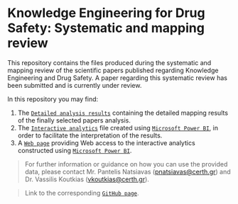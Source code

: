 # Knowledge Engineering for Drug Safety: Systematic and mapping review
This repository contains the files produced during the systematic and mapping review of the scientific papers published regarding Knowledge Engineering and Drug Safety. A paper regarding this systematic review has been submitted and is currently under review.

In this repository you may find:
1. The [`Detailed analysis results`](Detailed_analysis_results.xlsx) containing the detailed mapping results of the finally selected papers analysis.
2. The [`Interactive analytics`](Interactive_analytics.pbix) file created using [`Microsoft Power BI`](https://powerbi.microsoft.com/en-us/), in order to facilitate the interpretation of the results.
3. A [`Web page`](https://inab-certh.github.io/Knowledge-Engineering-for-Drug-Safety-Systematic-and-mapping-review/analytics) providing Web access to the interactive analytics constructed using [`Microsoft Power BI`](https://powerbi.microsoft.com/en-us/).

> For further information or guidance on how you can use the provided data, please contact Mr. Pantelis Natsiavas (pnatsiavas@certh.gr) and Dr. Vassilis Koutkias (vkoutkias@certh.gr).

> Link to the corresponding [`GitHub page`](https://inab-certh.github.io/Knowledge-Engineering-for-Drug-Safety-Systematic-and-mapping-review/).
